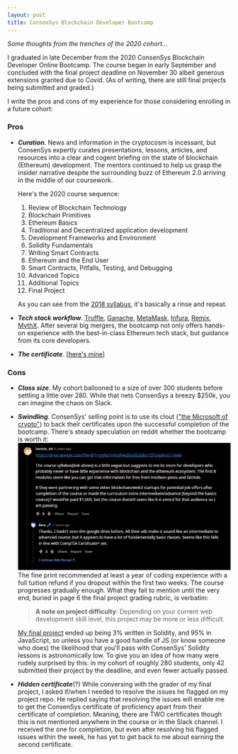 ```yaml
---
layout: post
title: ConsenSys Blockchain Developer Bootcamp
---
```


*Some thoughts from the trenches of the 2020 cohort...*

I graduated in late December from the 2020 ConsenSys Blockchain Developer Online Bootcamp. The course began in early September and concluded with the final project deadline on November 30 albeit generous extensions granted due to Covid. (As of writing, there are still final projects being submitted and graded.) 

I write the pros and cons of my experience for those considering enrolling in a future cohort:

### Pros
- ***Curation***. News and information in the cryptocosm is incessant, but ConsenSys expertly curates presentations, lessons, articles, and resources into a clear and cogent briefing on the state of blockchain (Ethereum) development. The mentors continued to help us grasp the insider narrative despite the surrounding buzz of Ethereum 2.0 arriving in the middle of our coursework.
  
  Here's the 2020 course sequence:
  1. Review of Blockchain Technology
  2. Blockchain Primitives
  3. Ethereum Basics
  4. Traditional and Decentralized application development
  5. Development Frameworks and Environment
  6. Solidity Fundamentals
  7. Writing Smart Contracts
  8. Ethereum and the End User
  9. Smart Contracts, Pitfalls, Testing, and Debugging
  10. Advanced Topics
  11. Additional Topics
  12. Final Project
  
  As you can see from the [2018 syllabus](https://drive.google.com/file/d/1ngg0q1mfutNwZ6zg92jgbU72VUgxhyq1/view), it's basically a rinse and repeat.
  
- ***Tech stack workflow***. [Truffle](https://www.trufflesuite.com/truffle), [Ganache](https://www.trufflesuite.com/ganache), [MetaMask](https://metamask.io/), [Infura](https://infura.io/), [Remix](https://remix.ethereum.org/#optimize=false&runs=200&evmVersion=null), [MythX](https://mythx.io/). After several big mergers, the bootcamp not only offers hands-on experience with the best-in-class Ethereum tech stack, but guidance from its core developers. 
- ***The certificate***. [[here's mine](https://courses.consensys.net/certificates/w9trgfa8fa)]

### Cons
- ***Class size***. My cohort ballooned to a size of over 300 students before settling a little over 280. While that nets ConsenSys a breezy $250k, you can imagine the chaos on Slack.

- ***Swindling***. ConsenSys' selling point is to use its clout (["the Microsoft of crypto"](https://www.reddit.com/r/ethereum/comments/b45zov/consensys_academys_developer_bootcamp_is_back/ej4mimo?utm_source=share&utm_medium=web2x&context=3)) to back their certificates upon the successful completion of the bootcamp. There's steady speculation on reddit whether the bootcamp is worth it: 
  [![Worth it?](../images/ConsenSysBootcamp.PNG "Speculation about the bootcamp")](https://www.reddit.com/r/ethdev/comments/8jwfv5/general_feeling_about_consensys_academy/)  
The fine print recommended at least a year of coding experience with a full tuition refund if you dropout within the first two weeks. The course progresses gradually enough. What they fail to mention until the very end, buried in page 6 the final project grading rubric, is verbatim: 
  > **A note on project difficulty**: Depending on your current web development skill level, this project may be more or less difficult.
  
  [My final project](https://github.com/jun-sung/doge-emporium) ended up being 3% written in Solidity, and 95% in JavaScript, so unless you have a good handle of JS (or know someone who does) the likelihood that you'll pass with ConsenSys' Solidity lessons is astronomically low. To give you an idea of how many were rudely surprised by this: in my cohort of roughly 280 students,  only 42 submitted their project by the deadline, and even fewer actually passed. 
  
- ***Hidden certificate***(?) While conversing with the grader of my final project, I asked if/when I needed to resolve the issues he flagged on my project repo. He replied saying that resolving the issues will enable me to get the ConsenSys certificate of proficiency apart from their certificate of completion. Meaning, there are TWO certificates though this is not mentioned anywhere in the course or in the Slack channel. I received the one for completion, but even after resolving his flagged issues within the week, he has yet to get back to me about earning the second certificate.
